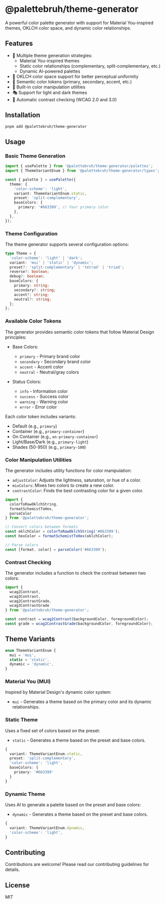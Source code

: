 # @palettebruh/theme-generator

A powerful color palette generator with support for Material You-inspired themes, OKLCH color space, and dynamic color relationships.

## Features

- 🎨 Multiple theme generation strategies:
  - Material You-inspired themes
  - Static color relationships (complementary, split-complementary, etc.)
  - Dynamic AI-powered palettes
- 🌈 OKLCH color space support for better perceptual uniformity
- 🎯 Semantic color tokens (primary, secondary, accent, etc.)
- 🔧 Built-in color manipulation utilities
- 🎭 Support for light and dark themes
- 📱 Automatic contrast checking (WCAG 2.0 and 3.0)

## Installation

```bash
pnpm add @palettebruh/theme-generator
```

## Usage

### Basic Theme Generation

```ts
import { usePalette } from '@palettebruh/theme-generator/palettes';
import { ThemeVariantEnum } from '@palettebruh/theme-generator/types';

const { palette } = usePalette({
  theme: {
    'color-scheme': 'light',
    variant: ThemeVariantEnum.static,
    preset: 'split-complementary',
    baseColors: {
      primary: '#663399', // Your primary color
    },
  },
});
```

### Theme Configuration

The theme generator supports several configuration options:

```ts
type Theme = {
  'color-scheme': 'light' | 'dark';
  variant: 'mui' | 'static' | 'dynamic';
  preset?: 'split-complementary' | 'tetrad' | 'triad';
  reverse?: boolean;
  debug?: boolean;
  baseColors: {
    primary: string;
    secondary?: string;
    accent?: string;
    neutral?: string;
  };
};
```


### Available Color Tokens

The generator provides semantic color tokens that follow Material Design principles:

- Base Colors:
  - `primary` - Primary brand color
  - `secondary` - Secondary brand color
  - `accent` - Accent color
  - `neutral` - Neutral/gray colors

- Status Colors:
  - `info` - Information color
  - `success` - Success color
  - `warning` - Warning color
  - `error` - Error color

Each color token includes variants:
- Default (e.g., `primary`)
- Container (e.g., `primary-container`)
- On Container (e.g., `on-primary-container`)
- Light/Base/Dark (e.g., `primary-light`)
- Shades (50-950) (e.g., `primary-100`)

### Color Manipulation Utilities

The generator includes utility functions for color manipulation:

- `adjustColor`: Adjusts the lightness, saturation, or hue of a color.
- `mixColors`: Mixes two colors to create a new color.
- `contrastColor`: Finds the best contrasting color for a given color.

```ts
import {
  colorToRawOklchString,
  formatSchemistToHex,
  parseColor
} from '@palettebruh/theme-generator';

// Convert colors between formats
const oklchColor = colorToRawOklchString('#663399');
const hexColor = formatSchemistToHex(oklchColor);

// Parse colors
const [format, color] = parseColor('#663399');
```

### Contrast Checking

The generator includes a function to check the contrast between two colors:

```ts
import {
  wcag2Contrast,
  wcag3Contrast,
  wcag2ContrastGrade,
  wcag3ContrastGrade
} from '@palettebruh/theme-generator';

const contrast = wcag2Contrast(backgroundColor, foregroundColor);
const grade = wcag2ContrastGrade(backgroundColor, foregroundColor);
```


## Theme Variants

```ts
enum ThemeVariantEnum {
  mui = 'mui',
  static = 'static',
  dynamic = 'dynamic',
}
```

### Material You (MUI)
Inspired by Material Design's dynamic color system:

- `mui` - Generates a theme based on the primary color and its dynamic relationships.

### Static Theme
Uses a fixed set of colors based on the preset:

- `static` - Generates a theme based on the preset and base colors.

```ts
{
  variant: ThemeVariantEnum.static,
  preset: 'split-complementary',
  'color-scheme': 'light',
  baseColors: {
    primary: '#663399'
  }
}
```

### Dynamic Theme
Uses AI to generate a palette based on the preset and base colors:

- `dynamic` - Generates a theme based on the preset and base colors.

```ts
{
  variant: ThemeVariantEnum.dynamic,
  'color-scheme': 'light',
}
```

## Contributing

Contributions are welcome! Please read our contributing guidelines for details.

## License

MIT